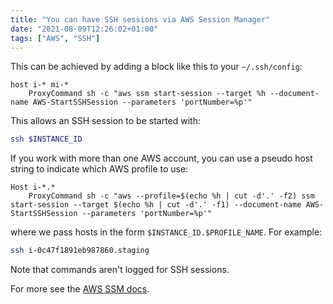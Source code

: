 ```yaml
---
title: "You can have SSH sessions via AWS Session Manager"
date: "2021-08-09T12:26:02+01:00"
tags: ["AWS", "SSH"]
---
```


This can be achieved by adding a block like this to your `~/.ssh/config`:

```ssh
host i-* mi-*
    ProxyCommand sh -c "aws ssm start-session --target %h --document-name AWS-StartSSHSession --parameters 'portNumber=%p'"
```

This allows an SSH session to be started with:

```sh
ssh $INSTANCE_ID
```

If you work with more than one AWS account, you can use a pseudo host string to
indicate which AWS profile to use:

```ssh
Host i-*.*
    ProxyCommand sh -c "aws --profile=$(echo %h | cut -d'.' -f2) ssm start-session --target $(echo %h | cut -d'.' -f1) --document-name AWS-StartSSHSession --parameters 'portNumber=%p'"
```

where we pass hosts in the form `$INSTANCE_ID.$PROFILE_NAME`. For example:

```sh
ssh i-0c47f1891eb987860.staging
```

Note that commands aren't logged for SSH sessions.

For more see the [AWS SSM docs].

[aws ssm docs]:
  https://docs.aws.amazon.com/systems-manager/latest/userguide/session-manager-getting-started-enable-ssh-connections.html
